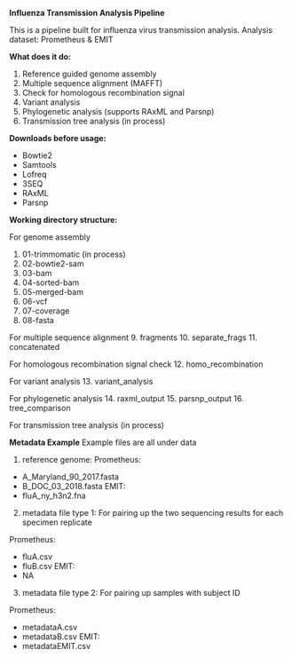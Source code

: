 **Influenza Transmission Analysis Pipeline**

This is a pipeline built for influenza virus transmission analysis. 
Analysis dataset:
Prometheus & EMIT

**What does it do:**
1. Reference guided genome assembly
2. Multiple sequence alignment (MAFFT)
3. Check for homologous recombination signal 
4. Variant analysis
5. Phylogenetic analysis (supports RAxML and Parsnp)
6. Transmission tree analysis (in process)

**Downloads before usage:**
- Bowtie2
- Samtools
- Lofreq
- 3SEQ
- RAxML
- Parsnp

**Working directory structure:**

For genome assembly
1. 01-trimmomatic (in process)
2. 02-bowtie2-sam
3. 03-bam
4. 04-sorted-bam
5. 05-merged-bam
6. 06-vcf
7. 07-coverage
8. 08-fasta

For multiple sequence alignment
9. fragments
10. separate_frags
11. concatenated

For homologous recombination signal check
12. homo_recombination

For variant analysis
13. variant_analysis

For phylogenetic analysis
14. raxml_output
15. parsnp_output
16. tree_comparison

For transmission tree analysis (in process)

**Metadata Example**
Example files are all under data
1. reference genome:
Prometheus: 
- A_Maryland_90_2017.fasta 
- B_DOC_03_2018.fasta
EMIT:
- fluA_ny_h3n2.fna

2. metadata file type 1:
For pairing up the two sequencing results for each  specimen replicate

Prometheus:
- fluA.csv
- fluB.csv
EMIT:
- NA

3. metadata file type 2:
For pairing up samples with subject ID

Prometheus:
- metadataA.csv
- metadataB.csv
EMIT:
- metadataEMIT.csv
